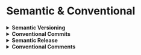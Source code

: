 # Semantic & Conventional

<details>
  <summary><b>Semantic Versioning</b></summary>
  
  * Semantic versioning is a standardized scheme for versioning software, consisting of three numbers (MAJOR.MINOR.PATCH) that convey the significance and nature of changes made in each release.
  * https://semver.org
  
</details>

<details>
  <summary><b>Conventional Commits</b></summary>
  
  TODO
  
</details>

<details>
  <summary><b>Semantic Release</b></summary>
  
  TODO
  
</details>

<details>
  <summary><b>Conventional Comments</b></summary>
  
  TODO
  
</details>

